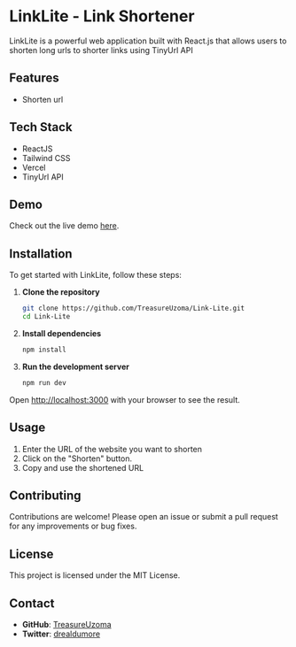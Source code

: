 # LinkLite - Link Shortener

LinkLite is a powerful web application built with React.js that allows users to shorten long urls to shorter links using TinyUrl API


## Features

- Shorten url 


## Tech Stack

- ReactJS
- Tailwind CSS
- Vercel
- TinyUrl API

## Demo

Check out the live demo [here](https://link-lite-eta.vercel.app/).

## Installation

To get started with LinkLite, follow these steps:

1. **Clone the repository**

   ```bash
   git clone https://github.com/TreasureUzoma/Link-Lite.git
   cd Link-Lite
   ```

2. **Install dependencies**

   ```bash
   npm install
   ```

3. **Run the development server**

   ```bash
   npm run dev
   ```

Open [http://localhost:3000](http://localhost:3000) with your browser to see the result.

## Usage

1. Enter the URL of the website you want to shorten
2. Click on the "Shorten" button.
3. Copy and use the shortened URL

## Contributing

Contributions are welcome! Please open an issue or submit a pull request for any improvements or bug fixes.

## License

This project is licensed under the MIT License.

## Contact

- **GitHub**: [TreasureUzoma](https://github.com/TreasureUzoma)
- **Twitter**: [drealdumore](https://twitter.com/TreasureUzoma)